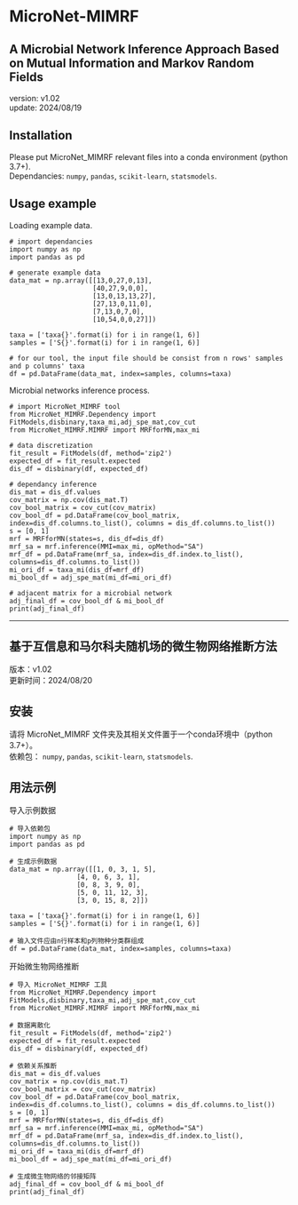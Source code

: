 # MicroNet-MIMRF  
## A Microbial Network Inference Approach Based on Mutual Information and Markov Random Fields  
version: v1.02  
update: 2024/08/19  

## Installation   
Please put MicroNet_MIMRF relevant files into a conda environment (python 3.7+).  
Dependancies: `numpy`, `pandas`, `scikit-learn`, `statsmodels`.  

## Usage example  
Loading example data.    
```
# import dependancies  
import numpy as np
import pandas as pd

# generate example data
data_mat = np.array([[13,0,27,0,13], 
                     [40,27,9,0,0], 
                     [13,0,13,13,27], 
                     [27,13,0,11,0], 
                     [7,13,0,7,0], 
                     [10,54,0,0,27]])

taxa = ['taxa{}'.format(i) for i in range(1, 6)]
samples = ['S{}'.format(i) for i in range(1, 6)]

# for our tool, the input file should be consist from n rows' samples and p columns' taxa
df = pd.DataFrame(data_mat, index=samples, columns=taxa)
```

Microbial networks inference process.  
```
# import MicroNet_MIMRF tool
from MicroNet_MIMRF.Dependency import FitModels,disbinary,taxa_mi,adj_spe_mat,cov_cut
from MicroNet_MIMRF.MIMRF import MRFforMN,max_mi

# data discretization
fit_result = FitModels(df, method='zip2')
expected_df = fit_result.expected
dis_df = disbinary(df, expected_df)

# dependancy inference
dis_mat = dis_df.values
cov_matrix = np.cov(dis_mat.T)
cov_bool_matrix = cov_cut(cov_matrix)
cov_bool_df = pd.DataFrame(cov_bool_matrix, index=dis_df.columns.to_list(), columns = dis_df.columns.to_list())
s = [0, 1]
mrf = MRFforMN(states=s, dis_df=dis_df)
mrf_sa = mrf.inference(MMI=max_mi, opMethod="SA")
mrf_df = pd.DataFrame(mrf_sa, index=dis_df.index.to_list(), columns=dis_df.columns.to_list())
mi_ori_df = taxa_mi(dis_df=mrf_df)
mi_bool_df = adj_spe_mat(mi_df=mi_ori_df)

# adjacent matrix for a microbial network
adj_final_df = cov_bool_df & mi_bool_df
print(adj_final_df)
```
  
---  

## 基于互信息和马尔科夫随机场的微生物网络推断方法  
版本：v1.02  
更新时间：2024/08/20    

## 安装    
请将 MicroNet_MIMRF 文件夹及其相关文件置于一个conda环境中（python 3.7+）。    
依赖包： `numpy`, `pandas`, `scikit-learn`, `statsmodels`.   

## 用法示例    
导入示例数据  
```
# 导入依赖包    
import numpy as np
import pandas as pd

# 生成示例数据
data_mat = np.array([[1, 0, 3, 1, 5],
                 [4, 0, 6, 3, 1],
                 [0, 8, 3, 9, 0],
                 [5, 0, 11, 12, 3],
                 [3, 0, 15, 8, 2]])

taxa = ['taxa{}'.format(i) for i in range(1, 6)]
samples = ['S{}'.format(i) for i in range(1, 6)]

# 输入文件应由n行样本和p列物种分类群组成
df = pd.DataFrame(data_mat, index=samples, columns=taxa)
```

开始微生物网络推断    
```
# 导入 MicroNet_MIMRF 工具
from MicroNet_MIMRF.Dependency import FitModels,disbinary,taxa_mi,adj_spe_mat,cov_cut
from MicroNet_MIMRF.MIMRF import MRFforMN,max_mi

# 数据离散化
fit_result = FitModels(df, method='zip2')
expected_df = fit_result.expected
dis_df = disbinary(df, expected_df)

# 依赖关系推断
dis_mat = dis_df.values
cov_matrix = np.cov(dis_mat.T)
cov_bool_matrix = cov_cut(cov_matrix)
cov_bool_df = pd.DataFrame(cov_bool_matrix, index=dis_df.columns.to_list(), columns = dis_df.columns.to_list())
s = [0, 1]
mrf = MRFforMN(states=s, dis_df=dis_df)
mrf_sa = mrf.inference(MMI=max_mi, opMethod="SA")
mrf_df = pd.DataFrame(mrf_sa, index=dis_df.index.to_list(), columns=dis_df.columns.to_list())
mi_ori_df = taxa_mi(dis_df=mrf_df)
mi_bool_df = adj_spe_mat(mi_df=mi_ori_df)

# 生成微生物网络的邻接矩阵
adj_final_df = cov_bool_df & mi_bool_df
print(adj_final_df)
```
